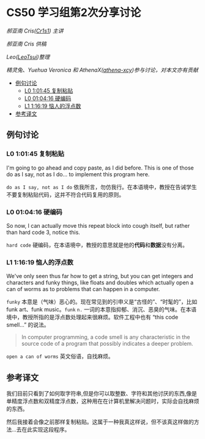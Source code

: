 # CS50 学习组第2次分享讨论

_郝亚南 Cris([Cr1s1](https://www.github.com/Cr1s1)) 主讲_

_郝亚南 Cris 供稿_

_Leo([LeoTsui](https://www.github.com/LeoTsui))整理_

_精灵兔、Yuehua Veronica 和 AthenaX([athena-xcy](https://github.com/athena-xcy))参与讨论，对本文亦有贡献_

- [例句讨论](#%e4%be%8b%e5%8f%a5%e8%ae%a8%e8%ae%ba)
  - [L0 1:01:45 复制粘贴](#l0-10145-%e5%a4%8d%e5%88%b6%e7%b2%98%e8%b4%b4)
  - [L0 01:04:16 硬编码](#l0-010416-%e7%a1%ac%e7%bc%96%e7%a0%81)
  - [L1 1:16:19 恼人的浮点数](#l1-11619-%e6%81%bc%e4%ba%ba%e7%9a%84%e6%b5%ae%e7%82%b9%e6%95%b0)
- [参考译文](#%e5%8f%82%e8%80%83%e8%af%91%e6%96%87)

## 例句讨论

### L0 1:01:45 复制粘贴

I'm going to go ahead and copy paste, as I did before. This is one of those do as I say, not as I do... to implement this program here.

`do as I say, not as I do` 依我所言，勿仿我行。在本语境中，教授在告诫学生不要复制粘贴代码，这并不符合代码复用的原则。

### L0 01:04:16 硬编码

So now, I can actually move this repeat block into cough itself, but rather than hard code 3, notice this.

`hard code` 硬编码，在本语境中，教授的意思就是他的**代码**和**数据**没有分离。

### L1 1:16:19 恼人的浮点数

We've only seen thus far how to get a string, but you can get integers and characters and funky things, like floats and doubles which actually open a can of worms as to problems that can happen in a computer.

`funky` 本意是（气味）恶心的。现在常见到的引申义是“古怪的”、“时髦的”，比如 funk art、funk music。`funk` `n.` 一词的本意指抑郁、消沉、恶臭的气味。在本语境中，教授所指的是浮点数处理起来很麻烦。软件工程中也有 “this code smell...” 的说法。

> In computer programming, a code smell is any characteristic in the source code of a program that possibly indicates a deeper problem.

`open a can of worms` 英文俗语，自找麻烦。

## 参考译文

我们目前只看到了如何取字符串,但是你可以取整数、字符和其他讨厌的东西,像是 单精度浮点数和双精度浮点数，这种用在在计算机里解决问题时，实际会自找麻烦的东西。

然后我接着会像之前那样复制粘贴。这属于一种我真这样说，但不该真这样做的方法...去在此实现这段程序。
